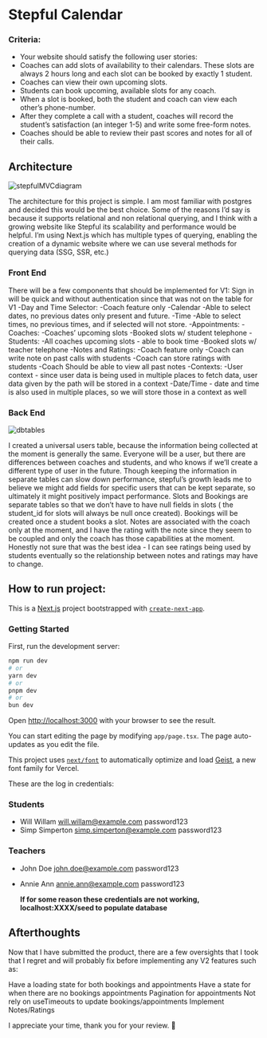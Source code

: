 # Stepful Calendar

### Criteria:
- Your website should satisfy the following user stories:
- Coaches can add slots of availability to their calendars. These slots are always 2 hours long and each slot can be booked by exactly 1 student.
- Coaches can view their own upcoming slots.
- Students can book upcoming, available slots for any coach.
- When a slot is booked, both the student and coach can view each other’s phone-number.
- After they complete a call with a student, coaches will record the student’s satisfaction (an integer 1-5) and write some free-form notes.
- Coaches should be able to review their past scores and notes for all of their calls.

## Architecture
![stepfulMVCdiagram](https://github.com/user-attachments/assets/574692f8-632b-44e6-a8c8-52685bb9c61d)

The architecture for this project is simple.
I am most familiar with postgres and decided this would be the best choice. Some of the reasons I’d say is because it supports relational and non relational querying, and I think with a growing website like Stepful its scalability and performance would be helpful.
I’m using Next.js which has multiple types of querying, enabling the creation of a dynamic website where we can use several methods for querying data (SSG, SSR, etc.)

### Front End
There will be a few components that should be implemented for V1:
Sign in will be quick and without authentication since that was not on the table for V1
 -Day and Time Selector:
  -Coach feature only
 -Calendar
  -Able to select dates, no previous dates only present and future.
  -Time
  -Able to select times, no previous times, and if selected will not store.
 -Appointments:
  -Coaches:
  -Coaches’ upcoming slots
 -Booked slots w/ student telephone
 -Students:
  -All coaches upcoming slots - able to book time
  -Booked slots w/ teacher telephone
 -Notes and Ratings:
  -Coach feature only
  -Coach can write note on past calls with students
  -Coach can store ratings with students
  -Coach Should be able to view all past notes
 -Contexts:
  -User context - since user data is being used in multiple places to fetch data, user data given by the path will be stored in a context
  -Date/Time - date and time is also used in multiple places, so we will store those in a context as well

### Back End
![dbtables](https://github.com/user-attachments/assets/9b22dfde-d9a5-437c-9125-e74cf2243335)

I created a universal users table, because the information being collected at the moment is generally the same. Everyone will be a user, but there are differences between coaches and students, and who knows if we’ll create a different type of user in the future.
Though keeping the information in separate tables can slow down performance, stepful’s growth leads me to believe we might add fields for specific users that can be kept separate, so ultimately it might positively impact performance.
Slots and Bookings are separate tables so that we don’t have to have null fields in slots ( the student_id for slots will always be null once created). Bookings will be created once a student books a slot.
Notes are associated with the coach only at the moment, and I have the rating with the note since they seem to be coupled and only the coach has those capabilities at the moment. Honestly not sure that was the best idea - I can see ratings being used by students eventually so the relationship between notes and ratings may have to change.

## How to run project:

This is a [Next.js](https://nextjs.org) project bootstrapped with [`create-next-app`](https://nextjs.org/docs/app/api-reference/cli/create-next-app).

### Getting Started

First, run the development server:

```bash
npm run dev
# or
yarn dev
# or
pnpm dev
# or
bun dev
```

Open [http://localhost:3000](http://localhost:3000) with your browser to see the result.

You can start editing the page by modifying `app/page.tsx`. The page auto-updates as you edit the file.

This project uses [`next/font`](https://nextjs.org/docs/app/building-your-application/optimizing/fonts) to automatically optimize and load [Geist](https://vercel.com/font), a new font family for Vercel.

These are the log in credentials:

### Students

- Will Willam will.willam@example.com password123
- Simp Simperton simp.simperton@example.com password123

### Teachers

- John Doe john.doe@example.com password123
- Annie Ann annie.ann@example.com password123

  **If for some reason these credentials are not working, localhost:XXXX/seed to populate database**

## Afterthoughts

Now that I have submitted the product, there are a few oversights that I took that I regret and will probably fix before implementing any V2 features such as:

Have a loading state for both bookings and appointments
Have a state for when there are no bookings appointments
Pagination for appointments
Not rely on useTimeouts to update bookings/appointments
Implement Notes/Ratings

I appreciate your time, thank you for your review. :raised_hands:
